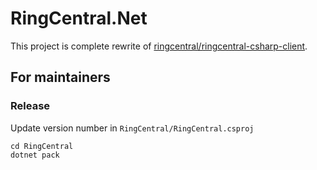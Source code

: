 # RingCentral.Net

This project is complete rewrite of [ringcentral/ringcentral-csharp-client](https://github.com/ringcentral/ringcentral-csharp-client).


## For maintainers

### Release

Update version number in `RingCentral/RingCentral.csproj`

```
cd RingCentral
dotnet pack
```
